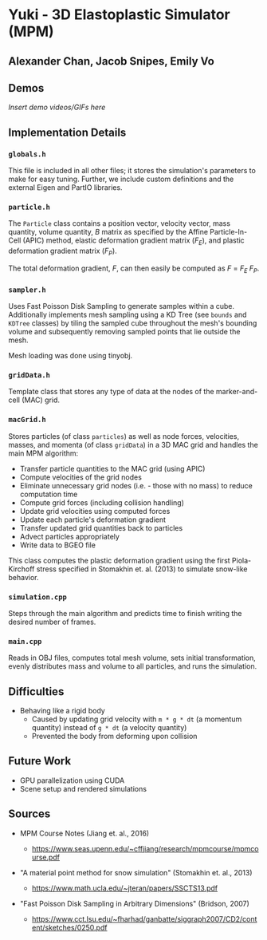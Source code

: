 # Yuki - 3D Elastoplastic Simulator (MPM)
## Alexander Chan, Jacob Snipes, Emily Vo

## Demos
*Insert demo videos/GIFs here*

## Implementation Details

### `globals.h`
This file is included in all other files; it stores the simulation's parameters to make for easy tuning. Further, we include custom definitions and the external Eigen and PartIO libraries.

### `particle.h`
The `Particle` class contains a position vector, velocity vector, mass quantity, volume quantity, *B* matrix as specified by the Affine Particle-In-Cell (APIC) method, elastic deformation gradient matrix (*F<sub>E</sub>*), and plastic deformation gradient matrix (*F<sub>P</sub>*).

The total deformation gradient, *F*, can then easily be computed as *F* = *F<sub>E</sub>* *F<sub>P</sub>*.

### `sampler.h`
Uses Fast Poisson Disk Sampling to generate samples within a cube. Additionally implements mesh sampling using a KD Tree (see `bounds` and `KDTree` classes) by tiling the sampled cube throughout the mesh's bounding volume and subsequently removing sampled points that lie outside the mesh.

Mesh loading was done using tinyobj.

### `gridData.h`
Template class that stores any type of data at the nodes of the marker-and-cell (MAC) grid.

### `macGrid.h`
Stores particles (of class `particles`) as well as node forces, velocities, masses, and momenta (of class `gridData`) in a 3D MAC grid and handles the main MPM algorithm:

- Transfer particle quantities to the MAC grid (using APIC)
- Compute velocities of the grid nodes
- Eliminate unnecessary grid nodes (i.e. - those with no mass) to reduce computation time
- Compute grid forces (including collision handling)
- Update grid velocities using computed forces
- Update each particle's deformation gradient
- Transfer updated grid quantities back to particles
- Advect particles appropriately
- Write data to BGEO file

This class computes the plastic deformation gradient using the first Piola-Kirchoff stress specified in Stomakhin et. al. (2013) to simulate snow-like behavior.

### `simulation.cpp`
Steps through the main algorithm and predicts time to finish writing the desired number of frames.

### `main.cpp`
Reads in OBJ files, computes total mesh volume, sets initial transformation, evenly distributes mass and volume to all particles, and runs the simulation.

## Difficulties
- Behaving like a rigid body
  - Caused by updating grid velocity with `m * g * dt` (a momentum quantity) instead of `g * dt` (a velocity quantity)
  - Prevented the body from deforming upon collision

## Future Work
- GPU parallelization using CUDA
- Scene setup and rendered simulations

## Sources
- MPM Course Notes (Jiang et. al., 2016)
  - https://www.seas.upenn.edu/~cffjiang/research/mpmcourse/mpmcourse.pdf

- "A material point method for snow simulation" (Stomakhin et. al., 2013)
  - https://www.math.ucla.edu/~jteran/papers/SSCTS13.pdf

- "Fast Poisson Disk Sampling in Arbitrary Dimensions" (Bridson, 2007)
  - https://www.cct.lsu.edu/~fharhad/ganbatte/siggraph2007/CD2/content/sketches/0250.pdf
